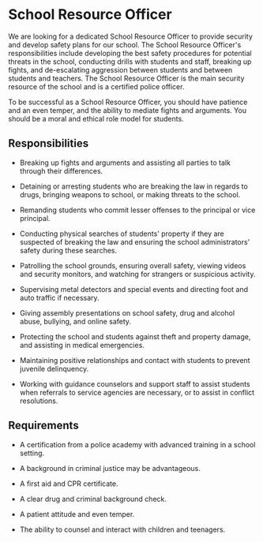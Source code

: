 # School Resource Officer

We are looking for a dedicated School Resource Officer to provide security and develop safety plans for our school. The School Resource Officer's responsibilities include developing the best safety procedures for potential threats in the school, conducting drills with students and staff, breaking up fights, and de-escalating aggression between students and between students and teachers. The School Resource Officer is the main security resource of the school and is a certified police officer.

To be successful as a School Resource Officer, you should have patience and an even temper, and the ability to mediate fights and arguments. You should be a moral and ethical role model for students.

## Responsibilities

* Breaking up fights and arguments and assisting all parties to talk through their differences.

* Detaining or arresting students who are breaking the law in regards to drugs, bringing weapons to school, or making threats to the school.

* Remanding students who commit lesser offenses to the principal or vice principal.

* Conducting physical searches of students' property if they are suspected of breaking the law and ensuring the school administrators' safety during these searches.

* Patrolling the school grounds, ensuring overall safety, viewing videos and security monitors, and watching for strangers or suspicious activity.

* Supervising metal detectors and special events and directing foot and auto traffic if necessary.

* Giving assembly presentations on school safety, drug and alcohol abuse, bullying, and online safety.

* Protecting the school and students against theft and property damage, and assisting in medical emergencies.

* Maintaining positive relationships and contact with students to prevent juvenile delinquency.

* Working with guidance counselors and support staff to assist students when referrals to service agencies are necessary, or to assist in conflict resolutions.

## Requirements

* A certification from a police academy with advanced training in a school setting.

* A background in criminal justice may be advantageous.

* A first aid and CPR certificate.

* A clear drug and criminal background check.

* A patient attitude and even temper.

* The ability to counsel and interact with children and teenagers.

